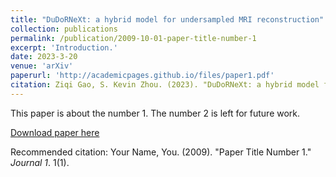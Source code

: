 ```yaml
---
title: "DuDoRNeXt: a hybrid model for undersampled MRI reconstruction"
collection: publications
permalink: /publication/2009-10-01-paper-title-number-1
excerpt: 'Introduction.'
date: 2023-3-20
venue: 'arXiv'
paperurl: 'http://academicpages.github.io/files/paper1.pdf'
citation: Ziqi Gao, S. Kevin Zhou. (2023). "DuDoRNeXt: a hybrid model for undersampled MRI reconstruction"; <i>arXiv</i>.123.123.'
---
```

This paper is about the number 1. The number 2 is left for future work.

[Download paper here](http://academicpages.github.io/files/paper1.pdf)

Recommended citation: Your Name, You. (2009). "Paper Title Number 1." <i>Journal 1</i>. 1(1).
